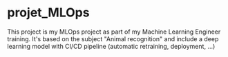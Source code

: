 # projet_MLOps
This project is my MLOps project as part of my Machine Learning Engineer training. It's based on the subject "Animal recognition" and include a deep learning model with CI/CD pipeline (automatic retraining, deployment, ...)
